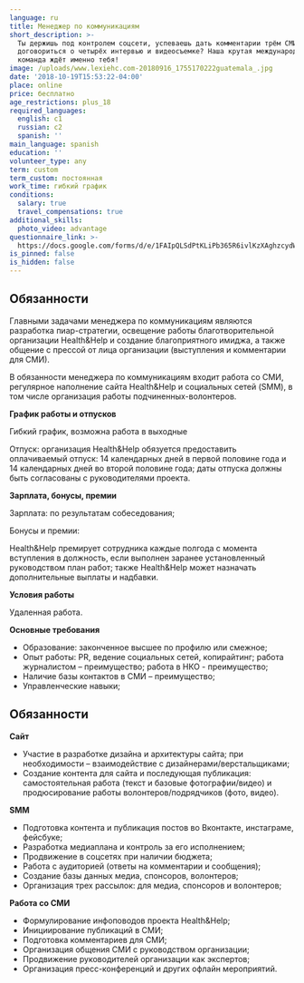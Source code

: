 ```yaml
---
language: ru
title: Менеджер по коммуникациям
short_description: >-
  Ты держишь под контролем соцсети, успеваешь дать комментарии трём СМИ,
  договориться о четырёх интервью и видеосъемке? Наша крутая международная
  команда ждёт именно тебя!
image: /uploads/www.lexiehc.com-20180916_1755170222guatemala_.jpg
date: '2018-10-19T15:53:22-04:00'
place: online
price: бесплатно
age_restrictions: plus_18
required_languages:
  english: c1
  russian: c2
  spanish: ''
main_language: spanish
education: ''
volunteer_type: any
term: custom
term_custom: постоянная
work_time: гибкий график
conditions:
  salary: true
  travel_compensations: true
additional_skills:
  photo_video: advantage
questionnaire_link: >-
  https://docs.google.com/forms/d/e/1FAIpQLSdPtKLiPb365R6ivlKzXAghzcydWeohSF_sE6ehNMEAFrmObQ/viewform
is_pinned: false
is_hidden: false
---
```

## Обязанности

Главными задачами менеджера по коммуникациям являются разработка пиар-стратегии, освещение работы благотворительной организации Health&Help и создание благоприятного имиджа, а также общение с прессой от лица организации (выступления и комментарии для СМИ). 

В обязанности менеджера по коммуникациям входит работа со СМИ, регулярное наполнение сайта Health&Help и социальных сетей (SMM), в том числе организация работы подчиненных-волонтеров.

**График работы и отпусков**

Гибкий график, возможна работа в выходные

Отпуск: организация Health&Help обязуется предоставить оплачиваемый отпуск: 14 календарных дней в первой половине года и 14 календарных дней во второй половине года; даты отпуска должны быть согласованы с руководителями проекта.

**Зарплата, бонусы, премии**

Зарплата: по результатам собеседования;

Бонусы и премии: 

Health&Help премирует сотрудника каждые полгода с момента вступления в должность, если выполнен заранее установленный руководством план работ; также Health&Help может назначать дополнительные выплаты и надбавки.

**Условия работы**

Удаленная работа.

**Основные требования**

* Образование: законченное высшее по профилю или смежное;
* Опыт работы: PR, ведение социальных сетей, копирайтинг; работа журналистом – преимущество; работа в НКО - преимущество; 
* Наличие базы контактов в СМИ – преимущество;
* Управленческие навыки;

## Обязанности

**Сайт**

* Участие в разработке дизайна и архитектуры сайта; при необходимости – взаимодействие с дизайнерами/верстальщиками;
* Создание контента для сайта и последующая публикация: самостоятельная работа (текст и базовые фотографии/видео) и продюсирование работы волонтеров/подрядчиков (фото, видео). 

**SMM**

* Подготовка контента и публикация постов во Вконтакте, инстаграме, фейсбуке; 
* Разработка медиаплана и контроль за его исполнением;
* Продвижение в соцсетях при наличии бюджета;
* Работа с аудиторией (ответы на комментарии и сообщения); 
* Создание базы данных медиа, спонсоров, волонтеров;
* Организация трех рассылок: для медиа, спонсоров и волонтеров;

**Работа со СМИ**

* Формулирование инфоповодов проекта Health&Help;
* Инициирование публикаций в СМИ;
* Подготовка комментариев для СМИ;
* Организация общения СМИ с руководством организации;
* Продвижение руководителей организации как экспертов;
* Организация пресс-конференций и других офлайн мероприятий.
